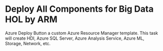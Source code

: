 Deploy All Components for Big Data HOL by ARM
==============================================
Azure Deploy Button a custom Azure Resource Manager template. This task will create HDI, Azure SQL Server, Azure Analysis Service, Azure ML, Storage, Network, etc.


